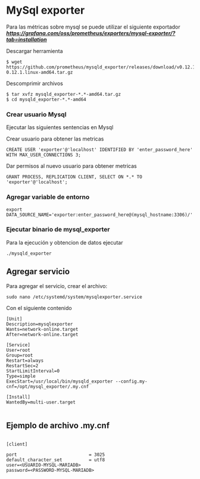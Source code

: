 # MySql exporter
Para las métricas sobre mysql se puede utilizar el siguiente exportador ***https://grafana.com/oss/prometheus/exporters/mysql-exporter/?tab=installation***

Descargar herramienta
```
$ wget https://github.com/prometheus/mysqld_exporter/releases/download/v0.12.1/mysqld_exporter-0.12.1.linux-amd64.tar.gz

```
Descomprimir archivos
```
$ tar xvfz mysqld_exporter-*.*-amd64.tar.gz
$ cd mysqld_exporter-*.*-amd64
```

### Crear usuario Mysql

Ejecutar las siguientes sentencias en Mysql

Crear usuario para obtener las metricas
```
CREATE USER 'exporter'@'localhost' IDENTIFIED BY 'enter_password_here' WITH MAX_USER_CONNECTIONS 3;
```

Dar permisos al nuevo usuario para obtener metricas
```
GRANT PROCESS, REPLICATION CLIENT, SELECT ON *.* TO 'exporter'@'localhost';
```
### Agregar variable de entorno

```
export DATA_SOURCE_NAME='exporter:enter_password_here@(mysql_hostname:3306)/'
```
### Ejecutar binario de mysql_exporter

Para la ejecución y obtencion de datos ejecutar
```
./mysqld_exporter
```

## Agregar servicio
Para agregar el servicio, crear el archivo:
```
sudo nano /etc/systemd/system/mysqlexporter.service
```
Con el siguiente contenido
```
[Unit]
Description=mysqlexporter
Wants=network-online.target
After=network-online.target

[Service]
User=root
Group=root
Restart=always
RestartSec=2
StartLimitInterval=0
Type=simple
ExecStart=/usr/local/bin/mysqld_exporter --config.my-cnf=/opt/mysql_exporter/.my.cnf

[Install]
WantedBy=multi-user.target


```
## Ejemplo de archivo .my.cnf
```

[client]

port                           = 3025
default_character_set          = utf8     
user=<USUARIO-MYSQL-MARIADB>
password=<PASSWORD-MYSQL-MARIADB>

```